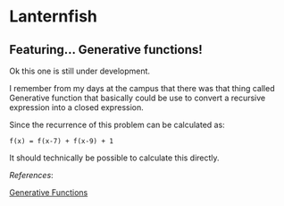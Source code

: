 # Lanternfish #

## Featuring... Generative functions! ##

Ok this one is still under development. 

I remember from my days at the campus that there was that thing called Generative function that basically could be use to convert a recursive expression into a closed expression.

Since the recurrence of this problem can be calculated as:

```
f(x) = f(x-7) + f(x-9) + 1
```

It should technically be possible to calculate this directly.

*References*:

[Generative Functions](https://en.wikipedia.org/wiki/Generating_function)